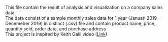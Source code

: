 This file contain the result of analysis and visualization on a company sales data. <br>
The data consist of a sample monthly sales data for 1 year (Januari 2019 - Decemeber 2019) in distinct (.csv) file and contain product name, price, quantity sold, order date, and purchase address  <br>
This project is inspired by Keith Galii video (<a href="https://www.youtube.com/watch?v=eMOA1pPVUc4&t=3128s">Link</a>) </p>
